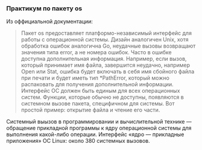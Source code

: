 ### Практикум по пакету os

Из оффициальной документации:
> Пакет os предоставляет платформо-независимый интерфейс для работы с операционной системы. 
Дизайн аналогичен Unix, хотя обработка ошибок аналогична Go, неудачные вызовы возвращают значения типа error, 
а не номера ошибок. Часто в ошибке доступна дополнительная информация. Например, если вызов, который принимает имя файла, 
завершится неудачно, например Open или Stat, ошибка будет включать в себя имя сбойного файла при печати и будет иметь тип *PathError, 
который можно распаковать для получения дополнительной информации. 
Интерфейс ОС должен быть единым для всех операционных систем. 
Функции, которые обычно не доступны, появляются в системном вызове пакета, специфичном для системы. 
Вот простой пример: открытие файла и чтение его части.

Системный выызов в программировании и вычислительной технике — обращение прикладной программы к ядру операционной системы 
для выполнения какой-либо операции. Интерфейс «ядро — прикладные приложения» ОС Linux: около 380 системных вызовов.
